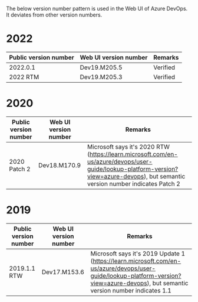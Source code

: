 The below version number pattern is used in the Web UI of Azure DevOps. It deviates from other version numbers.

# 2022

|Public version number|Web UI version number|Remarks|
|-|-|-|
|2022.0.1|Dev19.M205.5|Verified|
|2022 RTM|Dev19.M205.3|Verified|

# 2020

|Public version number|Web UI version number|Remarks|
|-|-|-|
|2020 Patch 2|Dev18.M170.9|Microsoft says it's 2020 RTW (https://learn.microsoft.com/en-us/azure/devops/user-guide/lookup-platform-version?view=azure-devops), but semantic version number indicates Patch 2|

# 2019

|Public version number|Web UI version number|Remarks|
|-|-|-|
|2019.1.1 RTW|Dev17.M153.6|Microsoft says it's 2019 Update 1 (https://learn.microsoft.com/en-us/azure/devops/user-guide/lookup-platform-version?view=azure-devops), but semantic version number indicates 1.1|
